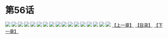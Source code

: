 # 第56话
![](https://s1.baozimh.com/scomic/yuekanshaonuyeqijun-chunquan/0/60-fait/1.jpg)
![](https://s1.baozimh.com/scomic/yuekanshaonuyeqijun-chunquan/0/60-fait/2.jpg)
![](https://s1.baozimh.com/scomic/yuekanshaonuyeqijun-chunquan/0/60-fait/3.jpg)
![](https://s1.baozimh.com/scomic/yuekanshaonuyeqijun-chunquan/0/60-fait/4.jpg)
![](https://s1.baozimh.com/scomic/yuekanshaonuyeqijun-chunquan/0/60-fait/5.jpg)
![](https://s1.baozimh.com/scomic/yuekanshaonuyeqijun-chunquan/0/60-fait/6.jpg)
![](https://s1.baozimh.com/scomic/yuekanshaonuyeqijun-chunquan/0/60-fait/7.jpg)
![](https://s1.baozimh.com/scomic/yuekanshaonuyeqijun-chunquan/0/60-fait/8.jpg)
![](https://s1.baozimh.com/scomic/yuekanshaonuyeqijun-chunquan/0/60-fait/9.jpg)
![](https://s1.baozimh.com/scomic/yuekanshaonuyeqijun-chunquan/0/60-fait/10.jpg)
![](https://s1.baozimh.com/scomic/yuekanshaonuyeqijun-chunquan/0/60-fait/11.jpg)
![](https://s1.baozimh.com/scomic/yuekanshaonuyeqijun-chunquan/0/60-fait/12.jpg)
![](https://s1.baozimh.com/scomic/yuekanshaonuyeqijun-chunquan/0/60-fait/13.jpg)
![](https://s1.baozimh.com/scomic/yuekanshaonuyeqijun-chunquan/0/60-fait/14.jpg)
![](https://s1.baozimh.com/scomic/yuekanshaonuyeqijun-chunquan/0/60-fait/15.jpg)
![](https://s1.baozimh.com/scomic/yuekanshaonuyeqijun-chunquan/0/60-fait/16.jpg)
![](https://s1.baozimh.com/scomic/yuekanshaonuyeqijun-chunquan/0/60-fait/17.jpg)
[【上一章】](./60.md)
[【目录】](./README.md)
[【下一章】](./62.md)
